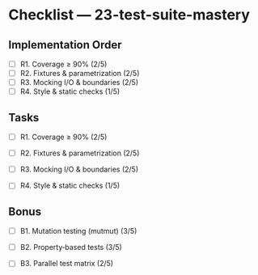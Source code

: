 # Checklist — 23-test-suite-mastery

## Implementation Order
- [ ] R1. Coverage ≥ 90% (2/5)
- [ ] R2. Fixtures & parametrization (2/5)
- [ ] R3. Mocking I/O & boundaries (2/5)
- [ ] R4. Style & static checks (1/5)

## Tasks

- [ ] R1. Coverage ≥ 90% (2/5)

- [ ] R2. Fixtures & parametrization (2/5)

- [ ] R3. Mocking I/O & boundaries (2/5)

- [ ] R4. Style & static checks (1/5)

## Bonus

- [ ] B1. Mutation testing (mutmut) (3/5)

- [ ] B2. Property‑based tests (3/5)

- [ ] B3. Parallel test matrix (2/5)
